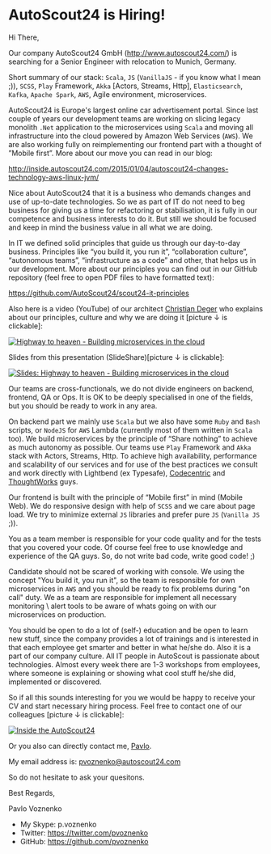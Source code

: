 # AutoScout24 is Hiring!

Hi There,

Our company AutoScout24 GmbH (http://www.autoscout24.com/) is searching for a Senior Engineer with relocation to Munich,
Germany.

Short summary of our stack: `Scala`, `JS` (`VanillaJS` - if you know what I mean ;)), `SCSS`, `Play` Framework, `Akka` [Actors, Streams, Http], `Elasticsearch`, 
`Kafka`, `Apache Spark`, `AWS`, Agile environment, microservices.

AutoScout24 is Europe's largest online car advertisement portal. Since last couple of years our development teams are
working on slicing legacy monolith `.Net` application to the microservices using `Scala` and moving all infrastructure
into the cloud powered by Amazon Web Services (`AWS`). We are also working fully on reimplementing our frontend part
with a thought of ”Mobile first”. More about our move you can read in our blog:

http://inside.autoscout24.com/2015/01/04/autoscout24-changes-technology-aws-linux-jvm/

Nice about AutoScout24 that it is a business who demands changes and use of up-to-date technologies. So we as part of
IT do not need to beg business for giving us a time for refactoring or stabilisation, it is fully in our competence
and business interests to do it. But still we should be focused and keep in mind the business value in all what we are
doing.

In IT we defined solid principles that guide us through our day-to-day business. Principles like “you build it, you run
it”, “collaboration culture”, “autonomous teams”, “infrastructure as a code” and other, that helps us in our development.
More about our principles you can find out in our GitHub repository (feel free to open PDF files to have formatted text):

https://github.com/AutoScout24/scout24-it-principles

Also here is a video (YouTube) of our architect [Christian Deger](https://twitter.com/cdeger) who explains about our 
principles, culture and why we are doing it [picture ↓ is clickable]: 

[![Highway to heaven - Building microservices in the cloud](http://img.youtube.com/vi/xM8CBgqCEBY/0.jpg)](http://www.youtube.com/watch?v=xM8CBgqCEBY)

Slides from this presentation (SlideShare)[picture ↓ is clickable]: 

[![Slides: Highway to heaven - Building microservices in the cloud](http://image.slidesharecdn.com/gotonightsberlin2016-160504115537/95/building-microservices-in-the-cloud-goto-nights-berlin-2016-1-638.jpg?cb=1462363122)](http://www.slideshare.net/cdeger/building-microservices-in-the-cloud-goto-nights-berlin-2016)

Our teams are cross-functionals, we do not divide engineers on backend, frontend, QA or Ops. It is OK to be deeply
specialised in one of the fields, but you should be ready to work in any area.

On backend part we mainly use `Scala` but we also have some `Ruby` and `Bash` scripts, or `NodeJS` for `AWS` Lambda
(currently most of them written in `Scala` too). We build microservices by the principle of “Share nothing” to achieve
as much autonomy as possible. Our teams use `Play` Framework and `Akka` stack with Actors, Streams, Http. To achieve
high availability, performance and scalability of our services and for use of the best practices we consult and work
directly with Lightbend (ex Typesafe), [Codecentric](https://github.com/Codecentric) and [ThoughtWorks](https://github.com/ThoughtWorks) guys.

Our frontend is built with the principle of “Mobile first” in mind (Mobile Web). We do responsive design with help
of `SCSS` and we care about page load. We try to minimize external `JS` libraries and prefer pure `JS` (`Vanilla JS` ;)).

You as a team member is responsible for your code quality and for the tests that you covered your code. Of course
feel free to use knowledge and experience of the QA guys. So, do not write bad code, write good code! ;)

Candidate should not be scared of working with console. We using the concept "You build it, you run it", so the team is
responsible for own microservices in `AWS` and you should be ready to fix problems during "on call" duty. We as a team
are responsible for implement all necessary monitoring \ alert tools to be aware of whats going on with our microservices
on production.

You should be open to do a lot of (self-) education and be open to learn new stuff, since the company provides a lot of
trainings and is interested in that each employee get smarter and better in what he/she do. Also it is a part of our
company culture. All IT people in AutoScout is passionate about technologies. Almost every week there are 1-3 workshops
from employees, where someone is explaining or showing what cool stuff he/she did, implemented or discovered.

So if all this sounds interesting for you we would be happy to receive your CV and start necessary hiring process.
Feel free to contact one of our colleagues [picture ↓ is clickable]:

[![Inside the AutoScout24](http://inside.autoscout24.com/img/post_img/tatsu_stack.jpg)](http://inside.autoscout24.com/career/2015/08/06/wanted-next-generation-software-engineer/)

Or you also can directly contact me, [Pavlo](https://github.com/pvoznenko).

My email address is: pvoznenko@autoscout24.com

So do not hesitate to ask your quesitons.

Best Regards,

Pavlo Voznenko

- My Skype: p.voznenko
- Twitter: https://twitter.com/pvoznenko
- GitHub: https://github.com/pvoznenko
